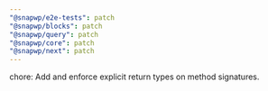 ```yaml
---
"@snapwp/e2e-tests": patch
"@snapwp/blocks": patch
"@snapwp/query": patch
"@snapwp/core": patch
"@snapwp/next": patch
---
```


chore: Add and enforce explicit return types on method signatures.
